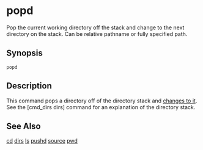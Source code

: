 # popd #

Pop the current working directory off the stack and change to the next
directory on the stack. Can be relative pathname or fully specified path.

## Synopsis ##

```
popd
```

## Description ##

This command pops a directory off of the directory stack and
[changes to it](cmd_cd.md). See the [cmd\_dirs
dirs] command for an explanation of the directory stack.

## See Also ##

[cd](cmd_cd.md) [dirs](cmd_dirs.md)
[ls](cmd_ls.md)
[pushd](cmd_pushd.md) [source](cmd_source.md)
[pwd](cmd_pwd.md)
